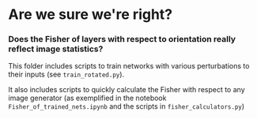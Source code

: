 # Are we sure we're right?

### Does the Fisher of layers with respect to orientation really reflect image statistics?

This folder includes scripts to train networks with various perturbations to their inputs (see `train_rotated.py`).

It also includes scripts to quickly calculate the Fisher with respect to any image generator (as exemplified in the notebook `Fisher_of_trained_nets.ipynb` and the scripts in `fisher_calculators.py`)